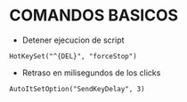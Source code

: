 # COMANDOS BASICOS
- Detener ejecucion de script

`HotKeySet("^{DEL}", "forceStop")`
- Retraso en milisegundos de los clicks

`AutoItSetOption("SendKeyDelay", 3)`
